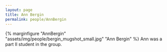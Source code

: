 ```yaml
---
layout: page
title: Ann Bergin
permalink: people/AnnBergin
---
```

{% marginfigure "AnnBergin" "assets/img/people/bergin_mugshot_small.jpg" "Ann Bergin" %}
Ann was a part II student in the group.
